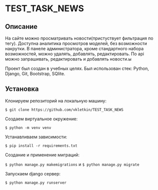 # TEST_TASK_NEWS

## Описание
На сайте можно просматривать новости(пристуствует фильтрация по тегу). Доступна аналитика просмотров моделей, без возможности накрутки.
В панеле администратора, кроме стандартного набора возможностей, можно удалять, добавлять, редактировать. По api можно запрашивать, редактировать и добавлять новости.ы

Проект был создан в учебных целях. Был использован стек:
Python, Django, Git, Bootstrap, SQlite. 

## Установка 
Клонируем репозиторий на локальную машину:

```$ git clone https://github.com/vkletkin/TEST_TASK_NEWS```

 Создаем виртуальное окружение:
 
 ```$ python -m venv venv```
 
 Устанавливаем зависимости:

```$ pip install -r requirements.txt```

Создание и применение миграций:

```$ python manage.py makemigrations``` и ```$ python manage.py migrate```

Запускаем django сервер:

```$ python manage.py runserver```
